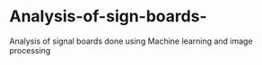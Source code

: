 # Analysis-of-sign-boards-
Analysis of signal boards done using Machine learning and image processing
